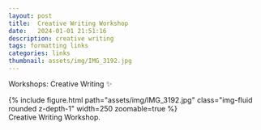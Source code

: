 ```yaml
---
layout: post
title:  Creative Writing Workshop
date:   2024-01-01 21:51:16
description: creative writing
tags: formatting links
categories: links
thumbnail: assets/img/IMG_3192.jpg
---
```

Workshops: Creative Writing :sparkles:

<div class="row mt-3">
    <div class="col-sm mt-3 mt-md-0">
        {% include figure.html path="assets/img/IMG_3192.jpg" class="img-fluid rounded z-depth-1" width=250 zoomable=true %}
    </div>
</div>

<div class="caption">
    Creative Writing Workshop.
</div>
